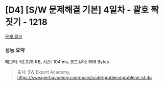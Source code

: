 # [D4] [S/W 문제해결 기본] 4일차 - 괄호 짝짓기 - 1218 

[문제 링크](https://swexpertacademy.com/main/code/problem/problemDetail.do?contestProbId=AV14eWb6AAkCFAYD) 

### 성능 요약

메모리: 52,028 KB, 시간: 104 ms, 코드길이: 688 Bytes



> 출처: SW Expert Academy, https://swexpertacademy.com/main/code/problem/problemList.do